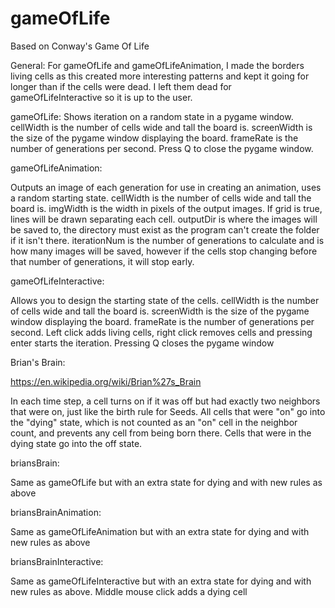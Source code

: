 # gameOfLife
Based on Conway's Game Of Life

General:
For gameOfLife and gameOfLifeAnimation, I made the borders living cells as this created more interesting patterns and kept it going for longer than if the cells were dead. I left them dead for gameOfLifeInteractive so it is up to the user. 

gameOfLife:
Shows iteration on a random state in a pygame window. cellWidth is the number of cells wide and tall the board is. screenWidth is the size of the pygame window displaying the board. frameRate is the number of generations per second. Press Q to close the pygame window.

gameOfLifeAnimation:

Outputs an image of each generation for use in creating an animation, uses a random starting state. cellWidth is the number of cells wide and tall the board is. imgWidth is the width in pixels of the output images. If grid is true, lines will be drawn separating each cell. outputDir is where the images will be saved to, the directory must exist as the program can't create the folder if it isn't there. iterationNum is the number of generations to calculate and is how many images will be saved, however if the cells stop changing before that number of generations, it will stop early.

gameOfLifeInteractive:

Allows you to design the starting state of the cells. cellWidth is the number of cells wide and tall the board is. screenWidth is the size of the pygame window displaying the board. frameRate is the number of generations per second. Left click adds living cells, right click removes cells and pressing enter starts the iteration. Pressing Q closes the pygame window

Brian's Brain:

https://en.wikipedia.org/wiki/Brian%27s_Brain

In each time step, a cell turns on if it was off but had exactly two neighbors that were on, just like the birth rule for Seeds. All cells that were "on" go into the "dying" state, which is not counted as an "on" cell in the neighbor count, and prevents any cell from being born there. Cells that were in the dying state go into the off state. 

briansBrain:

Same as gameOfLife but with an extra state for dying and with new rules as above

briansBrainAnimation:

Same as gameOfLifeAnimation but with an extra state for dying and with new rules as above

briansBrainInteractive:

Same as gameOfLifeInteractive but with an extra state for dying and with new rules as above. Middle mouse click adds a dying cell
